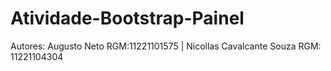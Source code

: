 # Atividade-Bootstrap-Painel
Autores: Augusto Neto RGM:11221101575 | Nicollas Cavalcante Souza RGM: 11221104304
